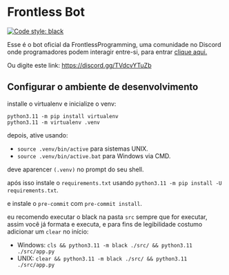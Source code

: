 # Frontless Bot

[![Code style: black](https://img.shields.io/badge/code%20style-black-000000.svg)](https://github.com/psf/black)

Esse é o bot oficial da FrontlessProgramming, uma comunidade no Discord onde programadores podem interagir entre-si, para entrar [clique aqui.](https://discord.gg/TVdcvYTuZb)

Ou digite este link: <https://discord.gg/TVdcvYTuZb>

## Configurar o ambiente de desenvolvimento

installe o virtualenv e inicialize o venv:

```plaintext
python3.11 -m pip install virtualenv
python3.11 -m virtualenv .venv
```

depois, ative usando:

- `source .venv/bin/active` para sistemas UNIX.
- `source .venv/bin/active.bat` para Windows via CMD.

deve aparencer `(.venv)` no prompt do seu shell.

após isso instale o `requirements.txt` usando `python3.11 -m pip install -U requirements.txt`.

e instale o `pre-commit` com `pre-commit install`.

eu recomendo executar o black na pasta `src` sempre que for executar, assim você já formata e executa, e para fins de legibilidade costumo adicionar um `clear` no início:

- Windows: `cls && python3.11 -m black ./src/ && python3.11 ./src/app.py`
- UNIX: `clear && python3.11 -m black ./src/ && python3.11 ./src/app.py`

